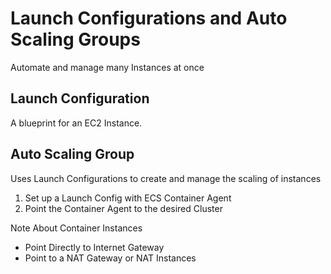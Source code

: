 # Launch Configurations and Auto Scaling Groups 

Automate and manage many Instances at once

## Launch Configuration

A blueprint for an EC2 Instance. 


## Auto Scaling Group

Uses Launch Configurations to create and manage the scaling of instances 

1. Set up a Launch Config with ECS Container Agent 
2. Point the Container Agent to the desired Cluster

Note About Container Instances 
- Point Directly to Internet Gateway
- Point to a NAT Gateway or NAT Instances 

